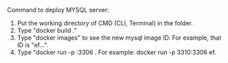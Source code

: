Command to deploy MYSQL server:
  1. Put the working directory of CMD (CLI, Terminal) in the folder.
  2. Type "docker build ."
  3. Type "docker images" to see the new mysql image ID. For example, that ID is "ef...".
  4. Type "docker run -p <unused-port>:3306 <mysql-image-ID>. For example: docker run -p 3310:3306 ef.
